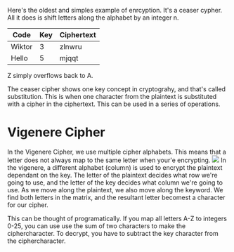 Here's the oldest and simples example of enrcyption. It's a ceaser cypher. All it does is shift letters along the alphabet by an integer n.

|Code|Key|Ciphertext|
|-|-|-|
|Wiktor|3|zlnwru|
|Hello|5|mjqqt|

Z simply overflows back to A.

The ceaser cipher shows one key concept in cryptograhy, and that's called substitution. This is when one character from the plaintext is substituted with a cipher in the ciphertext. This can be used in a series of operations.

# Vigenere Cipher
In the Vigenere Cipher, we use multiple cipher alphabets. This means that a letter does not always map to the same letter when your'e encrypting. 
![](image-kfwl7n87.png)
In the vigenere, a different alphabet (column) is used to encrypt the plaintext dependant on the key. The letter of the plaintext decides what row we're going to use, and the letter of the key decides what column we're going to use. As we move along the plaintext, we also move along the keyword. We find both letters in the matrix, and the resultant letter becomest a character for our cipher.

This can be thought of programatically. If you map all letters A-Z to integers 0-25, you can use use the sum of two characters to make the ciphercharacter. To decrypt, you have to subtract the key character from the ciphercharacter.
